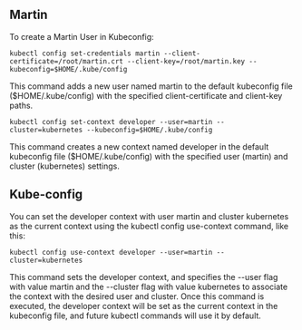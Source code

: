 ## Martin
To create a Martin User in Kubeconfig:
```
kubectl config set-credentials martin --client-certificate=/root/martin.crt --client-key=/root/martin.key --kubeconfig=$HOME/.kube/config
```
This command adds a new user named martin to the default kubeconfig file ($HOME/.kube/config) with the specified client-certificate and client-key paths.
```
kubectl config set-context developer --user=martin --cluster=kubernetes --kubeconfig=$HOME/.kube/config
```
This command creates a new context named developer in the default kubeconfig file ($HOME/.kube/config) with the specified user (martin) and cluster (kubernetes) settings.


## Kube-config
You can set the developer context with user martin and cluster kubernetes as the current context using the kubectl config use-context command, like this:
```
kubectl config use-context developer --user=martin --cluster=kubernetes
```
This command sets the developer context, and specifies the --user flag with value martin and the --cluster flag with value kubernetes to associate the context with the desired user and cluster. Once this command is executed, the developer context will be set as the current context in the kubeconfig file, and future kubectl commands will use it by default.
